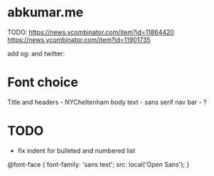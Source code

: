 abkumar.me
======================

TODO:
https://news.ycombinator.com/item?id=11864420
https://news.ycombinator.com/item?id=11901735

add og: and twitter:


# Font choice

Title and headers - NYCheltenham
body text - sans serif
nav bar - ?


# TODO
- fix indent for bulleted and numbered list

@font-face {
    font-family: 'sans text';
    src: local('Open Sans');
}